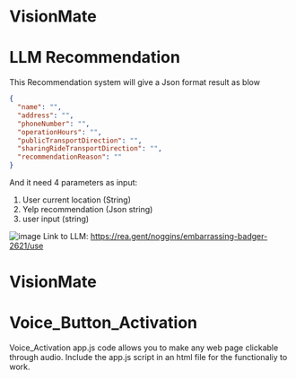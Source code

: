 # VisionMate













# LLM Recommendation
This Recommendation system will give a Json format result as blow
```json
{
  "name": "",
  "address": "",
  "phoneNumber": "",
  "operationHours": "",
  "publicTransportDirection": "",
  "sharingRideTransportDirection": "",
  "recommendationReason": ""
}
```
And it need 4 parameters as input:
1. User current location (String)
2. Yelp recommendation (Json string)
3. user input (string)

![image](https://github.com/user-attachments/assets/8eda6fa2-d6be-4da0-8690-ab79b2d5384f)
Link to LLM: https://rea.gent/noggins/embarrassing-badger-2621/use

# VisionMate













# Voice_Button_Activation
Voice_Activation app.js code allows you to make any web page clickable through audio. Include the app.js script in an html file for the functionaliy to work. 
